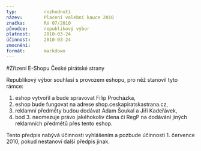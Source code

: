 ```yaml
---
typ:          rozhodnutí
název:        Placení volební kauce 2010
značka:       RV 07/2010
původce:      republikový výbor
platnost:     2010-03-24
účinnost:     2010-03-24
zmocnění:     
formát:       markdown
---
```

#Zřízení E-Shopu České pirátské strany

Republikový výbor souhlasí s provozem eshopu, pro něž stanovil tyto rámce:

1. eshop vytvořil a bude spravovat Filip Procházka,
2. eshop bude fungovat na adrese shop.ceskapiratskastrana.cz,
3. reklamní předměty budou dodávat Adam Šoukal a Jiří Kadeřávek,
4. bod 3. neomezuje právo jakéhokoliv člena či RegP na dodávání jiných reklamních předmětů přes tento eshop.

Tento předpis nabývá účinnosti vyhlášením a pozbude účinnosti 1. července 2010, pokud nestanoví další předpis jinak.
